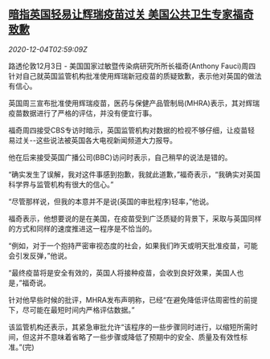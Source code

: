 <!--1607052195000-->
[暗指英国轻易让辉瑞疫苗过关 美国公共卫生专家福奇致歉](https://cn.reuters.com/article/us-fauci-uk-pfizer-vaccine-1204-idCNKBS28E0AF)
------

<div><i>2020-12-04T02:59:09Z</i></div><p>路透伦敦12月3日 - 美国国家过敏暨传染病研究所所长福奇(Anthony Fauci)周四针对自己就英国监管机构批准使用辉瑞新冠疫苗的质疑致歉，表示他对英国的做法有信心。</p><p>英国周三宣布批准使用辉瑞疫苗，医药与保健产品管制局(MHRA)表示，其对辉瑞疫苗数据进行了严格的评估，并没有便宜行事。</p><p>福奇周四接受CBS专访时暗示，英国监管机构对数据的检视不够仔细，让疫苗轻易过关--这些说法被英国各大电视新闻频道大力报导。</p><p>他在后来接受英国广播公司(BBC)访问时表示，自己稍早的说法是错的。</p><p>“确实发生了误解，我对这件事感到抱歉，我就此道歉，”福奇表示，“我确实对英国科学界与监管机构有很大的信心。”</p><p>“尽管那样说，但我的本意并不是说(英国的审批程序)轻率，”他说。</p><p>福奇表示，他想要说的是在美国，在疫苗受到广泛质疑的背景下，采取与英国同样的方式和同样的速度推进这一程序是不恰当的。</p><p>“例如，对于一个抱持严密审视态度的社会，如果我们昨天或明天批准疫苗，可能会引发反弹，”他说。</p><p>“最终疫苗将是安全有效的，英国人将接种疫苗，会收到良好效果，美国人也是，”福奇说。</p><p>针对他早些时候的批评，MHRA发布声明称，已经“在避免降低评估周密性的前提下，尽可能在最短时间内严格评估数据。”</p><p>该监管机构还表示，其紧急审批允许“该程序的一些步骤同时进行，以缩短所需时间，但这并不意味着省略了一些步骤或降低了预期中的安全、质量及有效性标准。”(完)</p>
